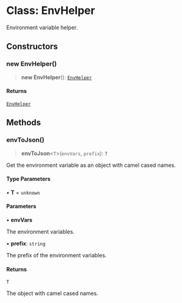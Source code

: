 # Class: EnvHelper

Environment variable helper.

## Constructors

### new EnvHelper()

> **new EnvHelper**(): [`EnvHelper`](EnvHelper.md)

#### Returns

[`EnvHelper`](EnvHelper.md)

## Methods

### envToJson()

> **envToJson**\<`T`\>(`envVars`, `prefix`): `T`

Get the environment variable as an object with camel cased names.

#### Type Parameters

• **T** = `unknown`

#### Parameters

• **envVars**

The environment variables.

• **prefix**: `string`

The prefix of the environment variables.

#### Returns

`T`

The object with camel cased names.
